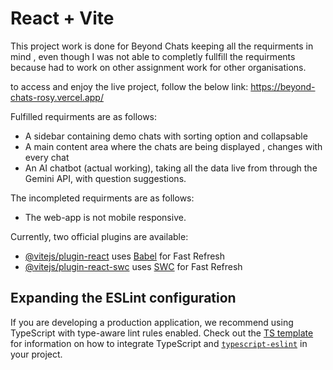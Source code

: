 # React + Vite

This project work is done for Beyond Chats keeping all the requirments in mind , even though I was not able to completly fullfill the requirments because had to work on other assignment work for other organisations.

to access and enjoy the live project, follow the below link:
https://beyond-chats-rosy.vercel.app/

Fulfilled requirments are as follows:
- A sidebar containing demo chats with sorting option and collapsable
- A main content area where the chats are being displayed , changes with every chat
- An AI chatbot (actual working), taking all the data live from through the Gemini API, with question suggestions.
   
The incompleted requirments are as follows:

- The web-app is not mobile responsive.

Currently, two official plugins are available:

- [@vitejs/plugin-react](https://github.com/vitejs/vite-plugin-react/blob/main/packages/plugin-react) uses [Babel](https://babeljs.io/) for Fast Refresh
- [@vitejs/plugin-react-swc](https://github.com/vitejs/vite-plugin-react/blob/main/packages/plugin-react-swc) uses [SWC](https://swc.rs/) for Fast Refresh

## Expanding the ESLint configuration

If you are developing a production application, we recommend using TypeScript with type-aware lint rules enabled. Check out the [TS template](https://github.com/vitejs/vite/tree/main/packages/create-vite/template-react-ts) for information on how to integrate TypeScript and [`typescript-eslint`](https://typescript-eslint.io) in your project.
